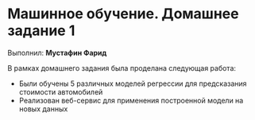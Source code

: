 # Машинное обучение. Домашнее задание 1
Выполнил: **Мустафин Фарид**

В рамках домашнего задания была проделана следующая работа:
* Были обучены 5 различных моделей регрессии для предсказания стоимости автомобилей
* Реализован веб-сервис для применения построенной модели на новых данных
